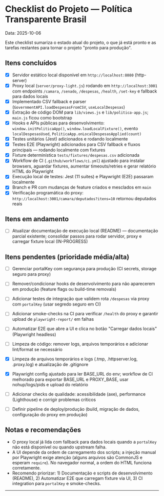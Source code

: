 # Checklist do Projeto — Política Transparente Brasil

Data: 2025-10-06

Este checklist sumariza o estado atual do projeto, o que já está pronto e as tarefas restantes para tornar o projeto "pronto para produção".

## Itens concluídos

- [x] Servidor estático local disponível em `http://localhost:8080` (http-server)
- [x] Proxy local (`server/proxy-light.js`) rodando em `http://localhost:3001` com endpoints `/camara`, `/senado`, `/despesas`, `/health`, `/set-key` e fallback para dados locais
- [x] Implementado CSV fallback e parser (`GovernmentAPI.loadDespesasFromCSV`, `useLocalDespesas`)
- [x] Extração de código DOM para `lib/views.js` e `lib/politica-app.js`; `main.js` ficou como bootstrap
- [x] Hooks e APIs públicas para desenvolvimento: `window.initPoliticaApp()`, `window.loadLocalFixture()`, evento `localDespesasUsed`, `PoliticaApp.onLocalDespesasApplied(count)`
- [x] Testes unitários (Jest) adicionados e rodando localmente
- [x] Testes E2E (Playwright) adicionados para CSV fallback e fluxos principais — rodando localmente com fixtures
- [x] Fixture determinística `tests/fixtures/despesas.csv` adicionada
- [x] Workflow de CI (`.github/workflows/ci.yml`) ajustado para instalar browsers, aguardar fixtures, aumentar timeouts/retries e gerar relatório HTML do Playwright
- [x] Execução local de testes: Jest (11 suites) e Playwright (E2E) passaram localmente
- [x] Branch e PR com mudanças de feature criados e mesclados em `main`
- [x] Verificação programática do proxy: `http://localhost:3001/camara/deputados?itens=10` retornou deputados reais

## Itens em andamento

- [ ] Atualizar documentação de execução local (README) — documentação parcial existente; consolidar passos para rodar servidor, proxy e carregar fixture local (IN-PROGRESS)

## Itens pendentes (prioridade média/alta)

- [ ] Gerenciar portalKey com segurança para produção (CI secrets, storage seguro para proxy)
- [ ] Remover/condicionar hooks de desenvolvimento para não aparecerem em produção (feature flags ou build-time removals)
- [ ] Adicionar testes de integração que validem rota `/despesas` via proxy com `portalKey` (usar segredo seguro em CI)
- [ ] Adicionar smoke-checks na CI para verificar `/health` do proxy e garantir upload de `playwright-report/` em falhas
- [ ] Automatizar E2E que abre a UI e clica no botão "Carregar dados locais" (Playwright headless)
- [ ] Limpeza de código: remover logs, arquivos temporários e adicionar lint/format se necessário

- [x] Limpeza de arquivos temporários e logs (.tmp, .httpserver.log, .proxy.log) e atualização de .gitignore
- [x] Playwright config ajustado para ler BASE_URL do env; workflow de CI melhorado para exportar BASE_URL e PROXY_BASE, usar nohup/logs/pids e upload do relatório
- [ ] Adicionar checks de qualidade: acessibilidade (axe), performance (Lighthouse) e corrigir problemas críticos
- [ ] Definir pipeline de deploy/produção (build, migração de dados, configuração do proxy em produção)

## Notas e recomendações

- O proxy local já lida com fallback para dados locais quando a `portalKey` não está disponível ou quando upstream falha.
- A UI depende da ordem de carregamento dos scripts; a injeção manual por Playwright exige atenção (alguns arquivos são CommonJS e esperam `require`). No navegador normal, a ordem do HTML funciona corretamente.
- Recomendo priorizar: 1) Documentação e scripts de desenvolvimento (README), 2) Automatizar E2E que carregam fixture via UI, 3) CI integration para `portalKey` e smoke-checks.

---


